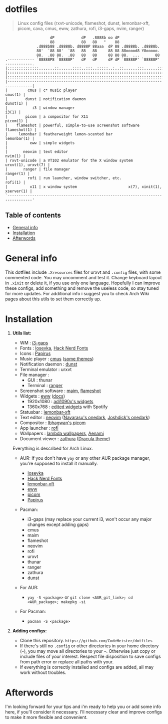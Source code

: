 # dotfiles
> Linux config files (rxvt-unicode, flameshot, dunst, lemonbar-xft, picom, cava, cmus, eww, zathura, rofi, i3-gaps, nvim, ranger)
```text
                    dP            dP   .8888b oo dP
                    88            88   88   "    88
              .d888b88 .d8888b. d8888P 88aaa  dP 88 .d8888b. .d8888b.
              88'  `88 88'  `88   88   88     88 88 88ooood8 Y8ooooo.
              88.  .88 88.  .88   88   88     88 88 88.  ...       88
.------------ `88888P8 `88888P'   dP   dP     dP dP `88888P' `88888P' ------------.
|::::::::::::::.......::......::::..:::..:::::..:..::......:::......::::::::::::::|
|:::::::::::::::::::::::::::::::::::::::::::::::::::::::::::::::::::::::::::::::::|
|:::::::::::::::::::::::::::::::::::::::::::::::::::::::::::::::::::::::::::::::::|
|---------------------------------------------------------------------------------|
|         cmus | c* music player                                          cmus(1) |
|        dunst | notification daemon                                     dunst(1) |
|           i3 | window manager                                             i3(1) |
|        picom | a compositor for X11                                    picom(1) |
|    flameshot | powerful, simple-to-use screenshot software         flameshot(1) |
|     lemonbar | featherweight lemon-scented bar                      lemonbar(1) |
|          eww | simple widgets                                                   |
|       neovim | text editor                                              nvim(1) |
| rxvt-unicode | a VT102 emulator for the X window system      urxvt(1), urxvt(7) |
|       ranger | file manager                                           ranger(1) |
|         rofi | run launcher, window switcher, etc.                      rofi(1) |
|          x11 | x window system                       x(7), xinit(1), xserver(1) |
`---------------------------------------------------------------------------------'
```

## Table of contents
* [General info](#general-info)
* [Installation](#installation)
* [Afterwords](#afterwords)

# General info
This dotfiles include `.Xresources` files for urxvt and `.config` files, with some commented code. You may uncomment and test it.
Change keyboard layout in `.xinit` or delete it, if you use only one language.
Hopefully I can improve these configs, add something and remove the useless code, so stay tuned for more updates.
For additional info i suggest you to check Arch Wiki pages about this utils to set them correctly up.

# Installation
1. **Utils list:**
    - WM : [i3-gaps](https://github.com/Airblader/i3)
    - Fonts : [Iosevka](https://typeof.net/Iosevka/), [Hack Nerd Fonts](https://github.com/ryanoasis/nerd-fonts/tree/master/patched-fonts/Hack)
    - Icons : [Papirus](https://github.com/PapirusDevelopmentTeam/papirus-icon-theme)
    - Music player : [cmus](https://github.com/cmus/cmus) ([some themes](https://github.com/averms/base16-cmus))
    - Notification daemon : [dunst](https://github.com/dunst-project/dunst)
	- Terminal emulator : urxvt
	- File manager : 
		- GUI : thunar
		- Terminal : [ranger](https://github.com/ranger/ranger)
	- Screenshot software : [maim](https://github.com/naelstrof/maim), [flameshot](https://github.com/flameshot-org/flameshot)
    - Widgets : [eww](https://github.com/elkowar/eww) ([docs](https://elkowar.github.io/eww/)) 
        - 1920x1080 : [adi1090x's widgets](https://github.com/adi1090x/widgets)
        - 1360x768 : [edited widgets](.config/eww) with Spotify
    - Statusbar : [lemonbar-xft](https://github.com/drscream/lemonbar-xft)
    - Text editor : [neovim](https://github.com/neovim/neovim) ([Navarasu's onedark](https://github.com/navarasu/onedark.nvim), [Joshdick's onedark](https://github.com/joshdick/onedark.vim))
    - Compositor : [Ibhagwan's picom](https://github.com/ibhagwan/picom-ibhagwan-git)
    - App launcher : [rofi](https://github.com/davatorium/rofi)
    - Wallpapers : [lambda wallpapers](https://github.com/pagankeymaster/lambda-wallpapers), [Aenami](https://www.reddit.com/user/Aenami/)
	- Document viewer : [zathura](https://github.com/pwmt/zathura) ([Dracula theme](https://github.com/dracula/zathura))

	Everything is described for Arch Linux.
	- AUR:
		If you don't have `yay` or any other AUR package manager, you're supposed to install it manually.
		- [Iosevka](https://aur.archlinux.org/ttf-iosevka/)
		- [Hack Nerd Fonts](https://aur.archlinux.org/nerd-fonts-hack/)
		- [lemonbar-xft](https://aur.archlinux.org/lemonbar-xft-git/)
		- [eww](https://aur.archlinux.org/packages/eww-git/)
		- [picom](https://aur.archlinux.org/packages/picom-ibhagwan-git/)
		- [Papirus](https://archlinux.org/packages/community/any/papirus-icon-theme/)
	- Pacman:
		- i3-gaps (may replace your current i3, won't occur any major changes except adding gaps)
		- cmus
		- maim
		- flameshot
		- neovim
		- rofi
		- urxvt
		- thunar
		- ranger
		- zathura
		- dunst

	- For AUR:
		- `yay -S <package>` or `git clone <AUR_git_link>; cd <AUR_package>; makepkg -si`
	- For Pacman:
		- `pacman -S <package>`

2. **Adding configs:**
	- Clone this repository. `https://github.com/CodeHeister/dotfiles`
	- If there's still no `.config` or other directories in your home directory (`~`), you may move all directories to your `~`. Otherwise just copy or include files of your interest. Respect file disposition to save configs from path error or replace all paths with your.
	- If everything is correctly installed and configs are added, all may work without troubles.

# Afterwords

I'm looking forward for your tips and i'm ready to help you or add some info here, if you'll consider it necessary. I'll necessary clear and improve configs to make it more flexible and convenient. 

